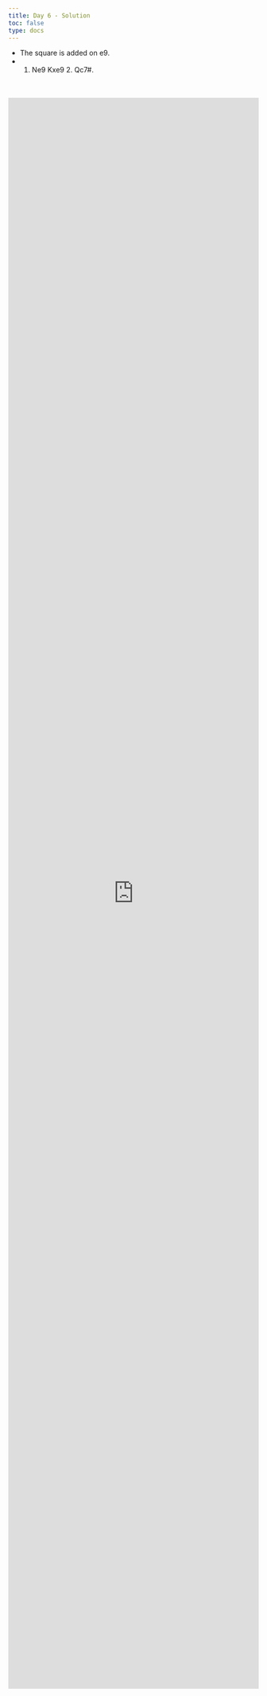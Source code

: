 ```yaml
---
title: Day 6 - Solution
toc: false
type: docs
---
```


- The square is added on e9. 
- 1. Ne9 Kxe9 2. Qc7#.

<br>
<br>
<iframe 
    style="width: 100%; height: 80vh;" 
    src="https://lichess.org/study/embed/PrONOirR/4NFml2tJ" 
    frameborder="0">
</iframe>
